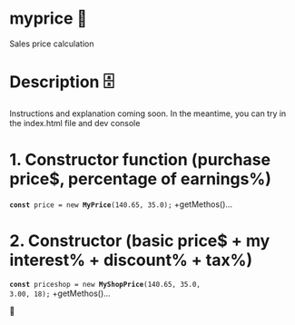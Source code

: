 # myprice 🧮
Sales price calculation

# Description 🗄
Instructions and explanation coming soon. In the meantime, you can try in the index.html file and dev console

#  1. Constructor function (purchase price$, percentage of earnings%)
<code><b>const</b> price = new <b>MyPrice</b>(140.65, 35.0);</code>
+getMethos()...

#  2. Constructor (basic price$ + my interest% + discount% + tax%)
<code><b>const</b> priceshop = new <b>MyShopPrice</b>(140.65, 35.0, 3.00, 18);</code>
+getMethos()...

🦈
